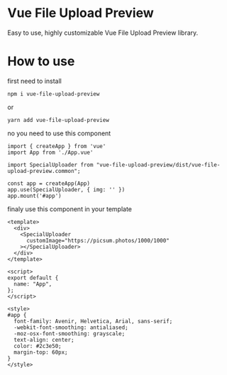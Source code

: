 # Vue File Upload Preview
Easy to use, highly customizable Vue File Upload Preview library.

# How to use
first need to install 
```
npm i vue-file-upload-preview
```
or 
```
yarn add vue-file-upload-preview
```

no you need to use this component

```
import { createApp } from 'vue'
import App from './App.vue'

import SpecialUploader from "vue-file-upload-preview/dist/vue-file-upload-preview.common";

const app = createApp(App)
app.use(SpecialUploader, { img: '' })
app.mount('#app')
```

finaly use this component in your template
```
<template>
  <div>
    <SpecialUploader
      customImage="https://picsum.photos/1000/1000"
    ></SpecialUploader>
  </div>
</template>

<script>
export default {
  name: "App",
};
</script>

<style>
#app {
  font-family: Avenir, Helvetica, Arial, sans-serif;
  -webkit-font-smoothing: antialiased;
  -moz-osx-font-smoothing: grayscale;
  text-align: center;
  color: #2c3e50;
  margin-top: 60px;
}
</style>
```